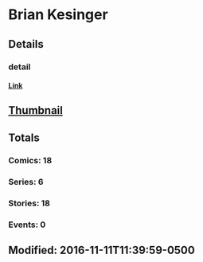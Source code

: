 # Brian  Kesinger 
## Details
### detail
#### [Link](http://marvel.com/comics/creators/12704/brian_kesinger?utm_campaign=apiRef&utm_source=225578a89fc76f3d20fbffda5d17a88d)
## [Thumbnail](http://i.annihil.us/u/prod/marvel/i/mg/b/40/image_not_available.jpg)
## Totals
### Comics: 18
### Series: 6
### Stories: 18
### Events: 0
## Modified: 2016-11-11T11:39:59-0500